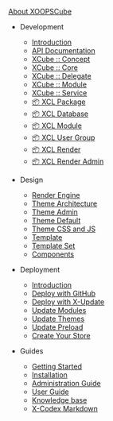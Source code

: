 [<span class="iconify" data-icon="mdi:cube-outline"></span> About XOOPSCube](/en/about.md)

- Development
    - [Introduction](/en/development/)
    - [API Documentation](/en/development/api.md)
    - [XCube :: Concept](/en/development/xcube-concept.md)
    - [XCube :: Core](/en/development/xcube-core.md)
    - [XCube :: Delegate](/en/development/xcube-delegate.md)
    - [XCube :: Module](/en/development/xcube-module.md)
    - [XCube :: Service](/en/development/xcube-service.md)
    - [📦 XCL Package](/en/development/xcl-package.md)
    - [📦 XCL Database](/en/development/xcl-database.md)
    - [📦 XCL Module](/en/development/xcl-module.md)
    - [📦 XCL User Group](/en/development/xcl-user-group.md)
    - [📦 XCL Render](/en/development/xcl-render.md)
    - [📦 XCL Render Admin](/en/development/xcl-render-admin.md)

- Design
    - [Render Engine](/en/design/)
    - [Theme Architecture](/en/design/theme-architecture.md)
    - [Theme Admin](/en/design/theme-admin.md)
    - [Theme Default](/en/design/theme-default.md)
    - [Theme CSS and JS](/en/design/theme-css-js.md)
    - [Template](/en/design/template.md)
    - [Template Set](/en/design/template-set.md)
    - [Components](/en/design/components.md)

- Deployment
    - [Introduction](/en/deployment/)
    - [Deploy with GitHub](/en/deployment/deploy-github.md)
    - [Deploy with X-Update](/en/deployment/update-manager.md)
    - [Update Modules](/en/deployment/update-module.md)
    - [Update Themes](/en/deployment/update-theme.md)
    - [Update Preload](/en/deployment/update-preload.md)
    - [Create Your Store](/en/deployment/update-store.md)

- Guides
    - [Getting Started](/en/guides/)
    - [Installation](/en/guides/installation.md)
    - [Administration Guide](/en/guides/administration.md)
    - [User Guide](/en/guides/user-guide.md)
    - [Knowledge base](/en/guides/knowledge-base.md)
    - [X-Codex Markdown](/en/guides/markdown/)

